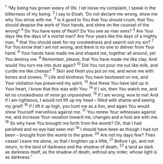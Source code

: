 <sup>1</sup> “My being has grown weary of life. I let loose my complaint, I speak in the bitterness of my being.
<sup>2</sup> I say to Eloah, ‘Do not declare me wrong, show me why You strive with me.
<sup>3</sup> Is it good to You that You should crush, that You should despise the work of Your hands, and shine on the counsel of the wrong?
<sup>4</sup> Do You have eyes of flesh? Do You see as man sees?
<sup>5</sup> Are Your days like the days of a mortal man? Are Your years like the days of a mighty man,
<sup>6</sup> that You should seek for my crookedness and search out my sin?
<sup>7</sup> For You know that I am not wrong, and there is no one to deliver from Your hand.
<sup>8</sup> Your hands have made me and shaped me, together all around, yet You destroy me.
<sup>9</sup> Remember, please, that You have made me like clay. And would You turn me into dust again?
<sup>10</sup> Did You not pour me out like milk, and curdle me like cheese?
<sup>11</sup> Skin and flesh you put on me, and wove me with bones and sinews.
<sup>12</sup> Life and kindness You have bestowed on me, and Your visitation has preserved my spirit.
<sup>13</sup> And these You have laid up in Your heart, I know that this was with You:
<sup>14</sup> If I sin, then You watch me, and let no crookedness of mine go unpunished.
<sup>15</sup> If I am wrong, woe to me! And if I am righteous, I would not lift up my head – filled with shame and seeing my grief!
<sup>16</sup> If I lift it up high, you hunt me as a lion, and again You would show Yourself marvellous against me.
<sup>17</sup> You renew Your witnesses against me, and increase Your vexation toward me; changes and a host are with me.
<sup>18</sup> So why have You brought me forth from the womb? Oh, that I had perished and no eye had seen me!
<sup>19</sup> I should have been as though I had not been – brought from the womb to the grave.
<sup>20</sup> Are not my days few? Then cease! Leave me alone, so that I brighten up a little,
<sup>21</sup> Before I go, and not return, to the land of darkness and the shadow of death,
<sup>22</sup> a land as dark as darkness itself, as the shadow of death, without any order, whose light is as darkness.”
